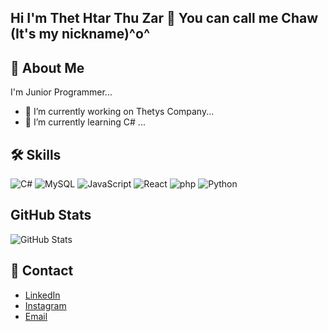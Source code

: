 ## Hi I'm Thet Htar Thu Zar 👋 You can call me Chaw (It's my nickname)^o^

## 🚀 About Me
I'm Junior Programmer...
- 🔭 I’m currently working on Thetys Company...
- 🌱 I’m currently learning C# ...


## 🛠️ Skills
![C#](https://img.shields.io/badge/-C%23-239120?style=for-the-badge&logo=csharp&logoColor=white) 
![MySQL](https://img.shields.io/badge/-MySQL-4479A1?style=for-the-badge&logo=mysql&logoColor=white) 
![JavaScript](https://img.shields.io/badge/-JavaScript-F7DF1E?style=for-the-badge&logo=javascript&logoColor=black) 
![React](https://img.shields.io/badge/-React-61DAFB?style=for-the-badge&logo=react&logoColor=black) 
![php](https://img.shields.io/badge/-php-61DAFB?style=for-the-badge&logo=php&logoColor=black) 
![Python](https://img.shields.io/badge/-Python-3776AB?style=for-the-badge&logo=python&logoColor=white)


## GitHub Stats
![GitHub Stats](https://github-readme-stats.vercel.app/api?username=Thet-Htar-Thu-Zar&show_icons=true&hide_title=true&count_private=true&hide=prs&theme=radical)

## 🔗 Contact
- [LinkedIn](linkedin.com/in/thet-htar-thu-zar-427a3b288)
- [Instagram](https://www.instagram.com/chaw_1712/profilecard/?igsh=MWdvZXg3Mm1iYnF1cg==)
- [Email](mailto:thethtarthuzar648@gmail.com)
<!--
**Thet-Htar-Thu-Zar/Thet-Htar-Thu-Zar** is a ✨ _special_ ✨ repository because its `README.md` (this file) appears on your GitHub profile.

Here are some ideas to get you started:

- 🔭 I’m currently working on ...
- 🌱 I’m currently learning ...
- 👯 I’m looking to collaborate on ...
- 🤔 I’m looking for help with ...
- 💬 Ask me about ...
- 📫 How to reach me: ...
- 😄 Pronouns: ...
- ⚡ Fun fact: ...
-->

